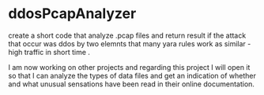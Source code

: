 # ddosPcapAnalyzer

create a short code that analyze .pcap files and return result if the attack that occur was ddos by two elemnts that many yara rules work as similar - high traffic in short time .

I am now working on other projects and regarding this project I will open it so that I can analyze the types of data files and get an indication of whether and what unusual sensations have been read in their online documentation.
